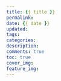 ```yaml
---
title: {{ title }}
permalink:
date: {{ date }}
updated:
tags:
categories:
description:
comments: true
toc: true
cover_img:
feature_img:
---
```


<!-- more -->
